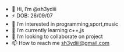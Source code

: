 - 👋 Hi, I’m @sh3ydiii
- ⚡ DOB: 26/09/07
- 👀 I’m interested in programming,sport,music
- 🌱 I’m currently learning c++,js
- 💞️ I’m looking to collaborate on project
- 📫 How to reach me sh3ydiii@gmail.com

<!---
sh3ydiii/sh3ydiii is a ✨ special ✨ repository because its `README.md` (this file) appears on your GitHub profile.
You can click the Preview link to take a look at your changes.
--->
